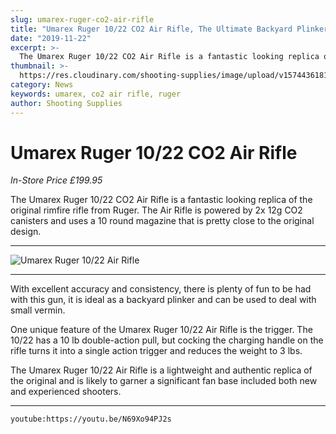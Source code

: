 ```yaml
---
slug: umarex-ruger-co2-air-rifle
title: "Umarex Ruger 10/22 CO2 Air Rifle, The Ultimate Backyard Plinker"
date: "2019-11-22"
excerpt: >-
  The Umarex Ruger 10/22 CO2 Air Rifle is a fantastic looking replica of the original rimfire rifle from Ruger.
thumbnail: >-
  https://res.cloudinary.com/shooting-supplies/image/upload/v1574436181/Blog/Umarex-Ruger-10-22-CO2-Air-Rifle-FB.webp
category: News
keywords: umarex, co2 air rifle, ruger
author: Shooting Supplies
---
```


# **Umarex Ruger 10/22 CO2 Air Rifle**

_In-Store Price £199.95_

The Umarex Ruger 10/22 CO2 Air Rifle is a fantastic looking replica of the original rimfire rifle from Ruger. The Air Rifle is powered by 2x 12g CO2 canisters and uses a 10 round magazine that is pretty close to the original design.

---

![Umarex Ruger 10/22 Air Rifle](https://res.cloudinary.com/shooting-supplies/image/upload/v1574436181/Blog/Umarex-Ruger-10-22-CO2-Air-Rifle-FB.webp)

---

With excellent accuracy and consistency, there is plenty of fun to be had with this gun, it is ideal as a backyard plinker and can be used to deal with small vermin.

One unique feature of the Umarex Ruger 10/22 Air Rifle is the trigger. The 10/22 has a 10 lb double-action pull, but cocking the charging handle on the rifle turns it into a single action trigger and reduces the weight to 3 lbs.

The Umarex Ruger 10/22 Air Rifle is a lightweight and authentic replica of the original and is likely to garner a significant fan base included both new and experienced shooters.

---

`youtube:https://youtu.be/N69Xo94PJ2s`
